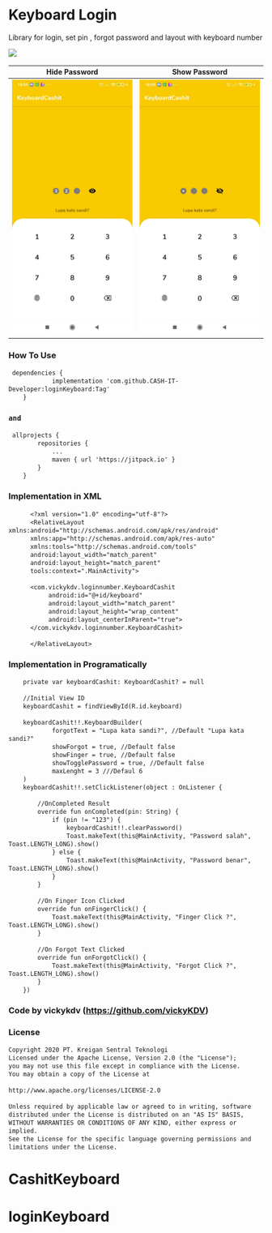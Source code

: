 # Keyboard Login
Library for login, set pin , forgot password and layout with keyboard number

[![](https://jitpack.io/v/CASH-IT-Developer/loginKeyboard.svg)](https://jitpack.io/#CASH-IT-Developer/loginKeyboard)


Hide Password              |  Show Password
:-------------------------:|:-------------------------:
![alt text](https://raw.githubusercontent.com/CASH-IT-Developer/loginKeyboard/master/ck1.jpeg)  |  ![alt text](https://raw.githubusercontent.com/CASH-IT-Developer/loginKeyboard/master/ck2.jpeg)



### How To Use
     dependencies {
     	        implementation 'com.github.CASH-IT-Developer:loginKeyboard:Tag'
     	}
     
     
### `and` 
     
     allprojects {
     		repositories {
     			...
     			maven { url 'https://jitpack.io' }
     		}
     	}

### Implementation in XML

          <?xml version="1.0" encoding="utf-8"?>
          <RelativeLayout xmlns:android="http://schemas.android.com/apk/res/android"
          xmlns:app="http://schemas.android.com/apk/res-auto"
          xmlns:tools="http://schemas.android.com/tools"
          android:layout_width="match_parent"
          android:layout_height="match_parent"
          tools:context=".MainActivity">

          <com.vickykdv.loginnumber.KeyboardCashit
               android:id="@+id/keyboard"
               android:layout_width="match_parent"
               android:layout_height="wrap_content"
               android:layout_centerInParent="true">
          </com.vickykdv.loginnumber.KeyboardCashit>
      
          </RelativeLayout>


### Implementation in Programatically
        private var keyboardCashit: KeyboardCashit? = null
          
        //Initial View ID
        keyboardCashit = findViewById(R.id.keyboard)
        
        keyboardCashit!!.KeyboardBuilder(
                forgotText = "Lupa kata sandi?", //Default "Lupa kata sandi?"
                showForgot = true, //Default false 
                showFinger = true, //Default false
                showTogglePassword = true, //Default false
                maxLenght = 3 ///Defaul 6
        )
        keyboardCashit!!.setClickListener(object : OnListener {
        
            //OnCompleted Result
            override fun onCompleted(pin: String) {
                if (pin != "123") {
                    keyboardCashit!!.clearPassword()
                    Toast.makeText(this@MainActivity, "Password salah", Toast.LENGTH_LONG).show()
                } else {
                    Toast.makeText(this@MainActivity, "Password benar", Toast.LENGTH_LONG).show()
                }
            }

            //On Finger Icon Clicked
            override fun onFingerClick() {
                Toast.makeText(this@MainActivity, "Finger Click ?", Toast.LENGTH_LONG).show()
            }

            //On Forgot Text Clicked
            override fun onForgotClick() {
                Toast.makeText(this@MainActivity, "Forgot Click ?", Toast.LENGTH_LONG).show()
            }
        })
        
        
   ### Code by vickykdv (https://github.com/vickyKDV) 
   
   
   ### License
          
    Copyright 2020 PT. Kreigan Sentral Teknologi
    Licensed under the Apache License, Version 2.0 (the "License");
    you may not use this file except in compliance with the License.
    You may obtain a copy of the License at
          
    http://www.apache.org/licenses/LICENSE-2.0

    Unless required by applicable law or agreed to in writing, software
    distributed under the License is distributed on an "AS IS" BASIS,
    WITHOUT WARRANTIES OR CONDITIONS OF ANY KIND, either express or implied.
    See the License for the specific language governing permissions and
    limitations under the License.
# CashitKeyboard
# loginKeyboard
